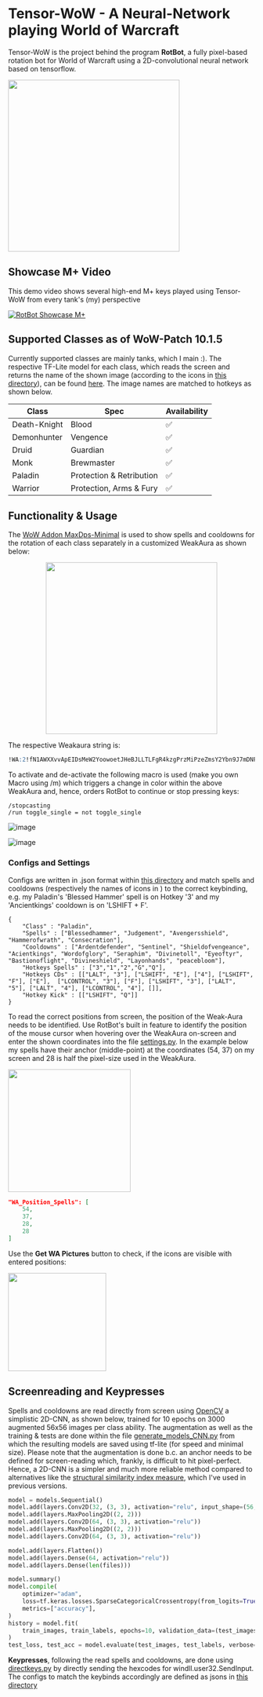 # Tensor-WoW - A Neural-Network playing World of Warcraft

Tensor-WoW is the project behind the program **RotBot**, a fully pixel-based rotation bot for World of Warcraft using a 2D-convolutional neural network based on tensorflow.

<p align="left">
  <img src="https://github.com/DominikLindorfer/Tensor-WoW/assets/21077042/bc5b1ec8-41ab-437e-8178-75d1ebf1254a" width="350">
</p>

## Showcase M+ Video

This demo video shows several high-end M+ keys played using Tensor-WoW from every tank's (my) perspective

[![RotBot Showcase M+](https://i.imgur.com/tDnfpFy.png)](https://vimeo.com/859296819?share=copy "RotBot Showcase M+")

## Supported Classes as of WoW-Patch 10.1.5

Currently supported classes are mainly tanks, which I main :). The respective TF-Lite model for each class, which reads the screen and returns the name of the shown image (according to the icons in [this directory](/WoWIcons/)), can be found [here](./saved_models). The image names are matched to hotkeys as shown below.

| Class  | Spec | Availability |
| ------------- | ------------- | ------------- |
| Death-Knight  | Blood  | ✅  |
| Demonhunter | Vengence  | ✅  |
| Druid | Guardian | ✅  |
| Monk | Brewmaster | ✅  |
| Paladin | Protection & Retribution  | ✅  |
| Warrior | Protection, Arms & Fury  | ✅ |

## Functionality & Usage

The [WoW Addon MaxDps-Minimal](https://github.com/DominikLindorfer/MaxDps-Minimal) is used to show spells and cooldowns for the rotation of each class separately in a customized WeakAura as shown below:

<p align="center">
  <img src="https://github.com/DominikLindorfer/Tensor-WoW/assets/21077042/45f612e4-83bd-4998-b058-cd10ad88dcfd" width="350">
</p>

The respective Weakaura string is:

```sql
!WA:2!fN1AWXXvvApEIDsMeW2YoowoetJHeBJLLTLFgR4kzgPrzMiPzeZmsY2Ybn9J7mDNPNUBD7EK1OTOQefcXKQ4LawGLLcIwETqiadqytGqmcyHWZt0Mn1sXB)ND)f)W1(dQI)SNZT75LKIDIJRnDvtpDFFEUNVZ35EUNo0yD4M5iDFSUpqhL7qRdTZF7lPiRwsJB70NTPn)(dho8iHpq3h5Ik2CngpwqLoBmMPXSZkZ1KYzBB6z4SGNT60mURHT12c9y3iFM0fk4Y8sCHp2n)sp)OJMvXFa0xW))4AfzoBk7uvK5mPbQyAknUUHhRMSLQUnFeBdlpL(INkx8mbDiRXSS1vZ)zFrluOqHZ4QkBYc3tfdTAPln9GrZMKp2aUCzvpuqCpAgxpzUxKygwgErukG)5QhzopUrXIOSU97Kh847BbnMsLcfYv1HXteFOrgy0HI5HVKrUcxUN5CDyMMj1CJCr3kkSPzwEzXwBmtTj7lA2CtMnx0m5IvbNefht5QmEJMncNHnlt2rIp0qzeLOKGjB6PNXsUmZnY8vSceHi8QbQS799)xtUg8Ar)vRFP34cCwrCnrsyMIC7koZlBzuwMwNhf6yaOZyw2wSfzYUSSECMvrp9RFjnu6PwmjTw4UmvBln35O2qJdS3yLLnSW(c7f666H9bDd7hFCllVKDAOnxgBpXqTKCfpeIs7i0WrQvGJleCgL9KdFjF4BaQiAcuY2xM4XtfZ0wwBGyUieU1mLRGMlrIHAu1Tchpsgvtzxx6jfpekT8epIYzbJIrUeAgW4wYMJ5Bz9ObgajTqns45DzMfeMkWnTaTYmcejdRc2CFvtK5f6QKy1B76740DO(SNxcUZexy6B5MFiufdrGBc2eQ)IaBocSLiWTSJ7e26l7SPkUSjftoVcUqvmz5rvYoC6GkxwX1MlGXHT1WkElWTFXML7x2oJ1NSRhSdCrXlY8Qr1hyePd3we4DezoQiYKjpibVn4wHTb3reCYp)gZGkt1sXq9Sn0zgrVG(Zd7aERxSXW0NnA4OdXZVurMfJBOMv3(CPTQ5k(ldtwRkKm)sCuiZsTpfIikJuPCzM5sngeQquuD6SpKdRzFolPr42f5mxxPDl61E8veTnf5NVrFVHo)KoBMAaBgKW1Cm1NNkuSkYhSWC2erjNMLZ3yNusp5AGt(OW9GyNgZv2JSuz6ZXdmZcTasHYim5D3(wHoxcFLCnrWPLMIoZOOU3ekIMZ0HJw4sgfTS5mA(XLVz5mzmmL1HEj7jFPCznqhobvhCxI7hJUFjp2mOGWgNl7qIOZw6BOOdpsU0XgkAFdgT)(tMl5yXvkBW52CDy38G2ppAGyPr9itSHINQFG5CIKK1tbzv2zJQPL2Y9SJZKlffxLUNDyMMH8zZ53x3Z67fCsYlOWjyMZzO5Ppb0teyDKVuK9fBqd1sW6tCVp819u)nYU9qHHddhjJQVt6qjUNhAJIRWWDJ6AndxvoZJnzdTzgzthD5WWgQzu4U0pCkzR3vIdc3Bei6wRHKfvwCY3KBE4D67mPDhch4k7IaPvO8UQmRTiix(mlOpbrISNrAdA)c7egaTuHeb0cSU7B5ec4(HbXEnualagMm8HuqAQJJGwjkvkXGm0yLfY5BYnMomEEy0Tf6C)34WaNQH1gCADWmembzubNfEGjG3nz(atc59nwa5vXYauavaPU7gyqbOiExNaGga08eajnISPCROu5WGXeqP2bOnul6SkkfM5WkhCGXGZeIWY7oIpwa21rauZsk4wqGLvYwwEjic0YuFf9XT6ibP9BafjZ)AdjWn0DyYCPeYwAs4wcgTHkiw8t)lb4I)qUmu5mxZqLLPXBhKg22QuaYGwSOM3uabBO2yog50o8iNzWK5woACvXhUsOXvMx0eniCavXiO8QgnwiBjkUQyYU6VsCJNy8wqHRw7URTqxDSAbbw1phJSJGPdTAmjFSRmHDtF0QLIvkx177qt1e7q7kegwwNEJGyuBydKrmaNXMTngXn8mF5))Hq0YwjCFf7GbQ0wmsBrDo1aNz6PtjFoZc9CTIkmZ6gA9cQqxBDLk(3mQeFFcLqNW2jLmP5j9iPM3j82jL(L1l(EeQNbc0c(AeFTtVRQEXz)n3FoNiendRII4wp7Oj3xgzdTgLsXoo5bR7xbVAOkvIkc3vOj3dPJ3qT0jYnqUC9RWgifbFLB4ApYRt13dDI)()tDpjVPB(cRznHwPNKxBAXRv89xaE35jvFVRq1)kAsA8)2ztIESgr1rQWYHd000X7Q7DEDOMT8mjsusv(y9ZYTsgEOWjUNFWoORBpCGkAnRQZ23yurvVkurvBUTvF2LvK9onZTffeAsm3tVNT1K3kusrpZqrNsoXPpsFrxD3Gp)BLUKQRKU32TJcyJFquj90qNkQvC9SllurbQMhX5bluXsC46DVNis4Lrbjp7IfnXJuGCftM0jpPKhVctYtNzjAbDHbJwHBjQqugZ0LT8klixVqmw6i4pcEqOjJQotTKsfhnmsFcNQ5lxIZ0QGhW3RIBG)ZAyGVpOq(MMHYAh(nm4mhdzx0qfEVxgFS1HPxTor8HP1pY6pYDD8Up2XAayZ5dyPSHdD91D)UHAfYnwv(9N(WXYvnWp7kJ67QW7WExWaDqL1Ucge)BznW6VUDSqWYgpFXmH(cReVSS9KO0AmjZA6U9pPD305ghKvvH2NA1qUDTREBan0)IBM2QYMsQv4CkHi0P)KoP0WYZ0VJB3Ix7T1PST2rZrlJ9QnUkv88Wd)TSH0DIwhNhOTziOhtCWh4Yp(7BFsdzOi5NKOGEjzBzwvY1gnd5Tie62ELyvrzO5y3DcBpuv12mh0Sl7SguUFtpX9X8iaA37PxHPorhLwtD36lPgCG8SNZWHL3zJnr0r9Pb7CX6nHYKMEmYgiVpZ98Dmx90(0XbHul6NsGO(KcKpfyEqBR5C8LzDeiJnSoOHvYMlzzykKZi1VcCH(i8kwISALXZOmtRHxukLi(tt)bIYAHhRgXvzb84hzM161yYLD7ssmmDjfKKK90cgqzkRljsu6ssv21lNb9oTS6TP2fbIGU6JcnmG979KlFaqifHaHrusRc27U(82BJostGKVZSExPtRvtOWwVRD1L0b6s6GRyyeE3wfouD(OB3Unign6BJspP0)qJcPlvDzRImTaXRR2QlycP)AVcN6j3bftckmu3v7nGwtyLILwBvimdoP)QTrfVNvQuQlVD3U817kBqlc5QuBlZ3QuBlI5QOqBzRMELAZMvC5NwwxNBD4ONQ)rYozFPtpu)Php1KJos)rZfVh4rrdyCNUBls9Tz0n0qZvkQG3FpYwvHhF(MSa)9sUujgZjkLrtVmKXUoT5YfDrfCPQ1T)15bzhFDWeNqSFZ53ItNu(JMuCZpJLtAf8aS35Bu3oVdlNnkEZvxgP8nt)9f9lTEAqJfD0CPD2SOqk7HukqvhNsMuSO4RxYFImMHPjk8HxYpDTN2pdZHwuu)dIRAJcvHBAb)CRroDILkDQ4qNC3kkuBwq0q16FGGWZhScS8C24aCJzLExvK1OeclLlNthTi51NPLeLDoBUgLPT5gp4HLAmoI8WNE0CdLmv8G1ElFzGfXAINzYyPZLl9WTnbNQTjGgj67g0zWc9uTTqN2WLsSR(5Vf4lGBP(f35DOcFj)Wo)YW)k8vGVk8Kpm81cbpfgPWxh(giM9nHA(Na4BbFB47ecEA47c)BWZapRZMsMkvdrktY7lro47hcE(8WZTp4heAvaA1gan8atbh9L5y0tuMQPanePpL8RY1BnKr(S2wSKAURDbnJcfmuRy6vLkpghpfJ)d2MIhM3zANMztNoLdzc2mEgUFL90meufxraekgLDS5EyioF05QVbJo0Z2lGrd6hMhxJvqgNz9EWDXQ1sydXi(4IuoILckHJlJ(zUQyusH7Pc3052098CCpX(3)5KlA3TH9(Lh5yz5hEC9u7VN2ctFd1ILiBct(XNwFQcXM12Um9rO6relv5WoBPUOr2M9B4kJWigx2G5Beb2L8dzqQEITfjUV(ldBRH0uwEX52MsXLvg10zoy3hO7dc39wHxuhXcISY0RFGpmorkqTJ6Sn)Cih8Xpe5mnoLlyxDmgU5OVHurmmZxh5WBVWhadIlyA)GWhYpWGqnomZhop8rqhuZRdF0gB3dFmAFE4JlohZ)i8jQV3m8jHpf8zX)PDKFe4Fg(Nwl8zC2CGJpXNKkWRxqAnixFpg8Pfb8t7KtU8Gph84WtupO5f0VQduf(x0HpFlo)Qt6SUQjDW3dEED456ejyiz7AbngUa8dXXOoTLOWcYj8ZfmLFuB0XGJj8te3)3f3xuC)N1YbhEbX9FQ4(pETWVa(Le3cnLG)CEkS))Ko8FcVC9dJiS(GFlsyMIoFW)LVv)Vh(dnmSxmWWwe4cza)7YlyfOT)gQn0GdmRJNLDjEpWFmG2c)AaGxe(n6WlPdlb)hixew)7D7K98VsV1J91X0V0P()c
```

To activate and de-activate the following macro is used (make you own Macro using /m) which triggers a change in color within the above WeakAura and, hence, orders RotBot to continue or stop pressing keys:

```
/stopcasting
/run toggle_single = not toggle_single
```
![image](https://github.com/DominikLindorfer/Tensor-WoW/assets/21077042/f6f6cc13-4e6b-4f3c-aaad-7816a71bc254)

![image](https://github.com/DominikLindorfer/Tensor-WoW/assets/21077042/26b5da8b-a95e-410f-9137-dc8361a40529)

### Configs and Settings

Configs are written in .json format within [this directory](/Config/) and match spells and cooldowns (respectively the names of icons in ) to the correct keybinding, e.g. my Paladin's 'Blessed Hammer' spell is on Hotkey '3' and my 'Ancientkings' cooldown is on 'LSHIFT +  F'.

```
{
    "Class" : "Paladin",
    "Spells" : ["Blessedhammer", "Judgement", "Avengersshield", "Hammerofwrath", "Consecration"],
    "Cooldowns" : ["Ardentdefender", "Sentinel", "Shieldofvengeance", "Acientkings", "Wordofglory", "Seraphim", "Divinetoll", "Eyeoftyr", "Bastionoflight", "Divineshield", "Layonhands", "peacebloom"],
    "Hotkeys Spells" : ["3","1","2","G","Q"],
    "Hotkeys CDs" : [["LALT", "3"], ["LSHIFT", "E"], ["4"], ["LSHIFT", "F"], ["E"],  ["LCONTROL", "3"], ["F"], ["LSHIFT", "3"], ["LALT", "5"], ["LALT", "4"], ["LCONTROL", "4"], []],
    "Hotkey Kick" : [["LSHIFT", "Q"]]
}
```

To read the correct positions from screen, the position of the Weak-Aura needs to be identified. Use RotBot's built in feature to identify the position of the mouse cursor when hovering over the WeakAura on-screen and enter the shown coordinates into the file [settings.py](settings.py). In the example below my spells have their anchor (middle-point) at the coordinates (54, 37) on my screen and 28 is half the pixel-size used in the WeakAura.

<p align="left">
  <img src="https://github.com/DominikLindorfer/Tensor-WoW/assets/21077042/f3a8274d-64a0-4bff-b4e4-1bbcb859b718" width="250">
</p>

```json
"WA_Position_Spells": [
    54,
    37,
    28,
    28
]
```

Use the **Get WA Pictures** button to check, if the icons are visible with entered positions:

<p align="left">
  <img src="https://github.com/DominikLindorfer/Tensor-WoW/assets/21077042/1c69dfb8-1076-471b-b1ea-56d7436914b3" width="200">
</p>



## Screenreading and Keypresses

Spells and cooldowns are read directly from screen using [OpenCV](https://opencv.org/) a simplistic 2D-CNN, as shown below, trained for 10 epochs on 3000 augmented 56x56 images per class ability. The augmentation as well as the training & tests are done within the file [generate_models_CNN.py](generate_models_CNN.py) from which the resulting models are saved using tf-lite (for speed and minimal size). Please note that the augmentation is done b.c. an anchor needs to be defined for screen-reading which, frankly, is difficult to hit pixel-perfect. Hence, a 2D-CNN is a simpler and much more reliable method compared to alternatives like the [structural similarity index measure](https://scikit-image.org/docs/stable/auto_examples/transform/plot_ssim.html), which I've used in previous versions.

```python
model = models.Sequential()
model.add(layers.Conv2D(32, (3, 3), activation="relu", input_shape=(56, 56, 3)))
model.add(layers.MaxPooling2D((2, 2)))
model.add(layers.Conv2D(64, (3, 3), activation="relu"))
model.add(layers.MaxPooling2D((2, 2)))
model.add(layers.Conv2D(64, (3, 3), activation="relu"))

model.add(layers.Flatten())
model.add(layers.Dense(64, activation="relu"))
model.add(layers.Dense(len(files)))

model.summary()
model.compile(
    optimizer="adam",
    loss=tf.keras.losses.SparseCategoricalCrossentropy(from_logits=True),
    metrics=["accuracy"],
)
history = model.fit(
    train_images, train_labels, epochs=10, validation_data=(test_images, test_labels)
)
test_loss, test_acc = model.evaluate(test_images, test_labels, verbose=2)
```

**Keypresses**, following the read spells and cooldowns, are done using [directkeys.py](/lib/directkeys.py) by directly sending the hexcodes for windll.user32.SendInput. The configs to match the keybinds accordingly are defined as jsons in [this directory](/Config/)






